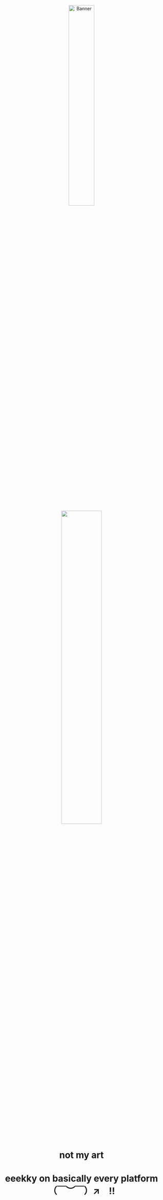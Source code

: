 <!-- Banner (Imagen 1): reemplaza la URL por la tuya -->
<p align="center">
  <img src="https://github.com/user-attachments/assets/d772cd66-9618-4bf9-9d89-577d007b4dc4" alt="Banner" width="40%" />
</p>
<p align="center">
  <img src="https://github.com/user-attachments/assets/6b8463f8-577c-4b6e-8a5b-72c678c64122" width="50%" />
</p>
<h1 align="center"> not my art </h1>
<h1 align="center">eeekky on basically every platform （￣︶￣）↗　‼️</h1>
